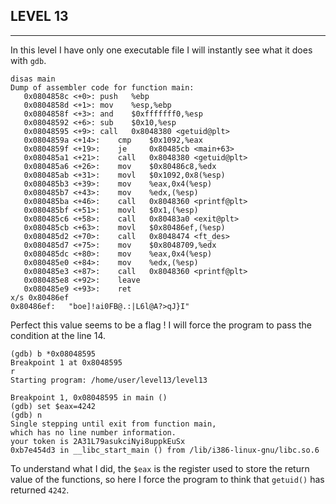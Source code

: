 ## LEVEL 13

---

In this level I have only one executable file I will instantly see what it does with `gdb`.

```shell
disas main
Dump of assembler code for function main:
   0x0804858c <+0>:	push   %ebp
   0x0804858d <+1>:	mov    %esp,%ebp
   0x0804858f <+3>:	and    $0xfffffff0,%esp
   0x08048592 <+6>:	sub    $0x10,%esp
   0x08048595 <+9>:	call   0x8048380 <getuid@plt>
   0x0804859a <+14>:	cmp    $0x1092,%eax
   0x0804859f <+19>:	je     0x80485cb <main+63>
   0x080485a1 <+21>:	call   0x8048380 <getuid@plt>
   0x080485a6 <+26>:	mov    $0x80486c8,%edx
   0x080485ab <+31>:	movl   $0x1092,0x8(%esp)
   0x080485b3 <+39>:	mov    %eax,0x4(%esp)
   0x080485b7 <+43>:	mov    %edx,(%esp)
   0x080485ba <+46>:	call   0x8048360 <printf@plt>
   0x080485bf <+51>:	movl   $0x1,(%esp)
   0x080485c6 <+58>:	call   0x80483a0 <exit@plt>
   0x080485cb <+63>:	movl   $0x80486ef,(%esp)
   0x080485d2 <+70>:	call   0x8048474 <ft_des>
   0x080485d7 <+75>:	mov    $0x8048709,%edx
   0x080485dc <+80>:	mov    %eax,0x4(%esp)
   0x080485e0 <+84>:	mov    %edx,(%esp)
   0x080485e3 <+87>:	call   0x8048360 <printf@plt>
   0x080485e8 <+92>:	leave
   0x080485e9 <+93>:	ret
x/s 0x80486ef
0x80486ef:	 "boe]!ai0FB@.:|L6l@A?>qJ}I"
```

Perfect this value seems to be a flag ! I will force the program to pass the condition at the line 14.

```shell
(gdb) b *0x08048595
Breakpoint 1 at 0x8048595
r
Starting program: /home/user/level13/level13

Breakpoint 1, 0x08048595 in main ()
(gdb) set $eax=4242
(gdb) n
Single stepping until exit from function main,
which has no line number information.
your token is 2A31L79asukciNyi8uppkEuSx
0xb7e454d3 in __libc_start_main () from /lib/i386-linux-gnu/libc.so.6
```

To understand what I did, the `$eax` is the register used to store the return value of the functions, so here I force the program to think that `getuid()` has returned `4242`.
